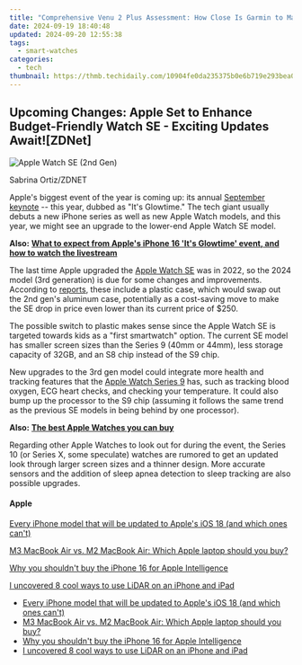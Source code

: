 ```yaml
---
title: "Comprehensive Venu 2 Plus Assessment: How Close Is Garmin to Mastering the Smartwatch Market? | TechInsights"
date: 2024-09-19 18:40:48
updated: 2024-09-20 12:55:38
tags:
  - smart-watches
categories:
  - tech
thumbnail: https://thmb.techidaily.com/10904fe0da235375b0e6b719e293bea0266e1856f2ee595facf2cbaa2815c2e6.jpg
---
```


## Upcoming Changes: Apple Set to Enhance Budget-Friendly Watch SE - Exciting Updates Await![ZDNet]

![Apple Watch SE (2nd Gen)](https://www.zdnet.com/a/img/resize/6cea94d0c06d6887637e1fcb881161dc24170df6/2023/10/11/45b7e455-7b03-4e3e-95df-abfc0748fb23/img-0829.jpg?auto=webp&width=1280)

Sabrina Ortiz/ZDNET

Apple's biggest event of the year is coming up: its annual [September keynote](https://www.zdnet.com/article/what-to-expect-from-apples-iphone-16-its-glowtime-event-and-how-to-watch-the-livestream/#link={%22role%22:%22standard%22,%22href%22:%22https:/www.zdnet.com/article/what-to-expect-from-apples-iphone-16-its-glowtime-event-and-how-to-watch-the-livestream/%22,%22target%22:%22%5Fblank%22,%22absolute%22:%22%22,%22linkText%22:%22September%20keynote%22}) \-- this year, dubbed as "It's Glowtime." The tech giant usually debuts a new iPhone series as well as new Apple Watch models, and this year, we might see an upgrade to the lower-end Apple Watch SE model. 

**Also:** **[What to expect from Apple's iPhone 16 'It's Glowtime' event, and how to watch the livestream](https://www.zdnet.com/article/what-to-expect-from-apples-iphone-16-its-glowtime-event-and-how-to-watch-the-livestream/)**

The last time Apple upgraded the [Apple Watch SE](https://shop-links.co/link/?url=https%3A%2F%2Fwww.bestbuy.com%2Fsite%2Fapple-watch-se-2nd-generation-gps-40mm-starlight-aluminum-case-with-starlight-sport-band-s-m-starlight%2F6340296.p%3FskuId%3D6340296&publisher_slug=itechdaily19598&exclusive=1) was in 2022, so the 2024 model (3rd generation) is due for some changes and improvements. According to [reports](https://www.bloomberg.com/news/articles/2024-09-06/apple-sept-9-event-preview-iphone-16-apple-intelligence-airpods-and-watches), these include a plastic case, which would swap out the 2nd gen's aluminum case, potentially as a cost-saving move to make the SE drop in price even lower than its current price of $250\. 

The possible switch to plastic makes sense since the Apple Watch SE is targeted towards kids as a "first smartwatch" option. The current SE model has smaller screen sizes than the Series 9 (40mm or 44mm), less storage capacity of 32GB, and an S8 chip instead of the S9 chip. 

New upgrades to the 3rd gen model could integrate more health and tracking features that the [Apple Watch Series 9](https://www.amazon.com/Apple-Smartwatch-Aluminum-Fitness-Tracker/dp/B0CHX93LYL?tag=zdnet-buy-button-20) has, such as tracking blood oxygen, ECG heart checks, and checking your temperature. It could also bump up the processor to the S9 chip (assuming it follows the same trend as the previous SE models in being behind by one processor). 

**Also:** [**The best Apple Watches you can buy**](https://www.zdnet.com/article/best-apple-watch/)

Regarding other Apple Watches to look out for during the event, the Series 10 (or Series X, some speculate) watches are rumored to get an updated look through larger screen sizes and a thinner design. More accurate sensors and the addition of sleep apnea detection to sleep tracking are also possible upgrades. 

#### Apple

[Every iPhone model that will be updated to Apple's iOS 18 (and which ones can't)](https://www.zdnet.com/article/every-iphone-model-that-can-be-updated-to-apples-ios-18-and-which-ones-cant/ "Every iPhone model that will be updated to Apple's iOS 18 (and which ones can't)")

[M3 MacBook Air vs. M2 MacBook Air: Which Apple laptop should you buy?](https://www.zdnet.com/article/m3-macbook-air-vs-m2-macbook-air/ "M3 MacBook Air vs. M2 MacBook Air: Which Apple laptop should you buy?")

[Why you shouldn't buy the iPhone 16 for Apple Intelligence](https://www.zdnet.com/article/why-you-shouldnt-buy-the-iphone-16-for-apple-intelligence/ "Why you shouldn't buy the iPhone 16 for Apple Intelligence")

[I uncovered 8 cool ways to use LiDAR on an iPhone and iPad](https://www.zdnet.com/article/i-uncovered-8-cool-ways-to-use-lidar-on-an-iphone-and-ipad/ "I uncovered 8 cool ways to use LiDAR on an iPhone and iPad")

* [Every iPhone model that will be updated to Apple's iOS 18 (and which ones can't)](https://www.zdnet.com/article/every-iphone-model-that-can-be-updated-to-apples-ios-18-and-which-ones-cant/ "Every iPhone model that will be updated to Apple's iOS 18 (and which ones can't)")
* [M3 MacBook Air vs. M2 MacBook Air: Which Apple laptop should you buy?](https://www.zdnet.com/article/m3-macbook-air-vs-m2-macbook-air/ "M3 MacBook Air vs. M2 MacBook Air: Which Apple laptop should you buy?")
* [Why you shouldn't buy the iPhone 16 for Apple Intelligence](https://www.zdnet.com/article/why-you-shouldnt-buy-the-iphone-16-for-apple-intelligence/ "Why you shouldn't buy the iPhone 16 for Apple Intelligence")
* [I uncovered 8 cool ways to use LiDAR on an iPhone and iPad](https://www.zdnet.com/article/i-uncovered-8-cool-ways-to-use-lidar-on-an-iphone-and-ipad/ "I uncovered 8 cool ways to use LiDAR on an iPhone and iPad")

<ins class="adsbygoogle"
     style="display:block"
     data-ad-format="autorelaxed"
     data-ad-client="ca-pub-7571918770474297"
     data-ad-slot="1223367746"></ins>



<ins class="adsbygoogle"
     style="display:block"
     data-ad-client="ca-pub-7571918770474297"
     data-ad-slot="8358498916"
     data-ad-format="auto"
     data-full-width-responsive="true"></ins>
